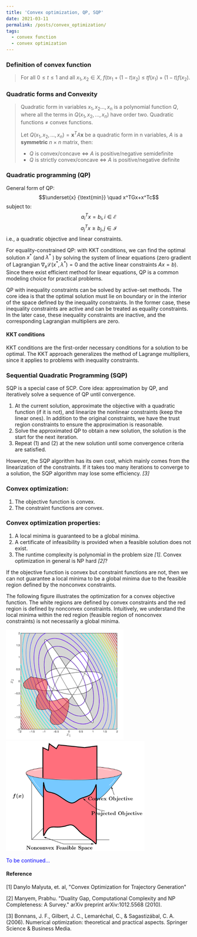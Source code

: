 ```yaml
---
title: 'Convex optimization, QP, SQP'
date: 2021-03-11
permalink: /posts/convex_optimization/
tags:
  - convex function
  - convex optimization
---
```


### Definition of convex function
> For all ${ 0\leq t \leq 1}$ and all ${ x_{1},x_{2}\in X,}$ 
> ${ f\left(tx_{1}+(1-t)x_{2}\right)~\leq ~tf\left(x_{1}\right)+(1-t)f\left(x_{2}\right).}$
### Quadratic forms and Convexity
> Quadratic form in variables ${ x_1,x_2..., x_n}$ is a polynomial function $Q$, where all the terms in $Q(x_1, x_2,..., x_n)$ have order two. Quadratic functions $\neq$ convex functions.
>
> Let $Q(x_1, x_2,..., x_n)=\boldsymbol{x}^TA\boldsymbol{x}$ be a quadratic form in n variables, $A$ is a **symmetric** $n \times n$ matrix, then:
> * $Q$ is convex/concave $\iff$ $A$ is positive/negative semidefinite
> * $Q$ is strictly convex/concave $\iff$ $A$ is positive/negative definite
### Quadratic programming (QP)
General form of QP:
$$\underset{x} {\text{min}} \quad x^TGx+x^Tc$$
subject to:
$$a_i^Tx=b_i, i \in \mathcal{E}$$
$$a_j^Tx \geq b_j, j \in \mathcal{I}$$
i.e., a quadratic objective and linear constraints.

For equality-constrained QP: with KKT conditions, we can find the optimal solution $x^*$ (and $\lambda^*$ ) by solving the system of linear equations (zero gradient of Lagrangian $\nabla_x \mathcal{L}(x^*,\lambda^*)=0$ and the active linear constraints $Ax=b$). Since there exist efficient method for linear equations, QP is a common modeling choice for practical problems.

QP with inequality constraints can be solved by active-set methods. The core idea is that the optimal solution must lie on boundary or in the interior of the space defined by the inequality constraints. In the former case, these inequality constraints are active and can be treated as equality constraints. In the later case, these inequality constraints are inactive, and the corresponding Lagrangian multipliers are zero.

#### KKT conditions 
KKT conditions are the first-order necessary conditions for a solution to be optimal. The KKT approach generalizes the method of Lagrange multipliers, since it applies to problems with inequality constraints.


### Sequential Quadratic Programming (SQP)
SQP is a special case of SCP. Core idea: approximation by QP, and iteratively solve a sequence of QP until convergence.
1. At the current solution, approximate the objective with a quadratic function (if it is not), and linearize the nonlinear constraints (keep the linear ones). In addition to the original constraints, we have the trust region constraints to ensure the approximation is reasonable.
2. Solve the approximated QP to obtain a new solution, the solution is the start for the next iteration.
3. Repeat (1) and (2) at the new solution until some convergence criteria are satisfied.

However, the SQP algorithm has its own cost, which mainly comes from the linearization of the constraints. If it takes too many iterations to converge to a solution, the SQP algorithm may lose some efficiency. <cite>[3]</cite>

### Convex optimization:
1. The objective function is convex.
2. The constraint functions are convex.


### Convex optimization properties: 
1. A local minima is guaranteed to be a global minima. 
2. A certificate of infeasibility is provided when a feasible solution does not exist.
3. The runtime complexity is polynomial in the problem size <cite>[1]</cite>. Convex optimization in general is NP hard <cite>[2]</cite>?

If the objective function is convex but constraint functions are not, then we can not guarantee a local minima to be a global minima due to the feasible region defined by the nonconvex constraints.

The following figure illustrates the optimization for a convex objective function. The white regions are defined by convex constraints and the red region is defined by nonconvex constraints. Intuitively, we understand the local minima within the red region (feasible region of nonconvex constraints) is not necessarily a global minima.

<img src='/images/posts/convex_opt.png' height = 300>
<img src='/images/posts/nonlinear_constraints.png' height = 300>

<span style="color:blue">To be continued...</span>

#### Reference
[1] Danylo Malyuta, et. al, "Convex Optimization for Trajectory Generation"

[2] Manyem, Prabhu. "Duality Gap, Computational Complexity and NP Completeness: A Survey." arXiv preprint arXiv:1012.5568 (2010).

[3] Bonnans, J. F., Gilbert, J. C., Lemaréchal, C., & Sagastizábal, C. A. (2006). Numerical optimization: theoretical and practical aspects. Springer Science & Business Media.
